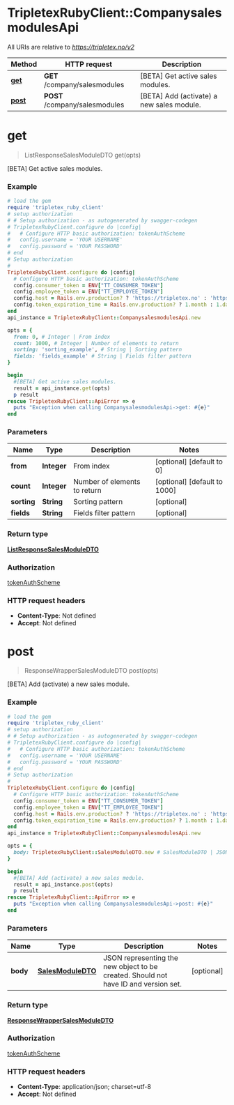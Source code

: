 # TripletexRubyClient::CompanysalesmodulesApi

All URIs are relative to *https://tripletex.no/v2*

Method | HTTP request | Description
------------- | ------------- | -------------
[**get**](CompanysalesmodulesApi.md#get) | **GET** /company/salesmodules | [BETA] Get active sales modules.
[**post**](CompanysalesmodulesApi.md#post) | **POST** /company/salesmodules | [BETA] Add (activate) a new sales module.


# **get**
> ListResponseSalesModuleDTO get(opts)

[BETA] Get active sales modules.



### Example
```ruby
# load the gem
require 'tripletex_ruby_client'
# setup authorization
# # Setup authorization - as autogenerated by swagger-codegen
# TripletexRubyClient.configure do |config|
#   # Configure HTTP basic authorization: tokenAuthScheme
#   config.username = 'YOUR USERNAME'
#   config.password = 'YOUR PASSWORD'
# end
# Setup authorization
# 
TripletexRubyClient.configure do |config|
  # Configure HTTP basic authorization: tokenAuthScheme
  config.consumer_token = ENV["TT_CONSUMER_TOKEN"]
  config.employee_token = ENV["TT_EMPLOYEE_TOKEN"]
  config.host = Rails.env.production? ? 'https://tripletex.no' : 'https://api.tripletex.io'
  config.token_expiration_time = Rails.env.production? ? 1.month : 1.day
end
api_instance = TripletexRubyClient::CompanysalesmodulesApi.new

opts = { 
  from: 0, # Integer | From index
  count: 1000, # Integer | Number of elements to return
  sorting: 'sorting_example', # String | Sorting pattern
  fields: 'fields_example' # String | Fields filter pattern
}

begin
  #[BETA] Get active sales modules.
  result = api_instance.get(opts)
  p result
rescue TripletexRubyClient::ApiError => e
  puts "Exception when calling CompanysalesmodulesApi->get: #{e}"
end
```

### Parameters

Name | Type | Description  | Notes
------------- | ------------- | ------------- | -------------
 **from** | **Integer**| From index | [optional] [default to 0]
 **count** | **Integer**| Number of elements to return | [optional] [default to 1000]
 **sorting** | **String**| Sorting pattern | [optional] 
 **fields** | **String**| Fields filter pattern | [optional] 

### Return type

[**ListResponseSalesModuleDTO**](ListResponseSalesModuleDTO.md)

### Authorization

[tokenAuthScheme](../README.md#tokenAuthScheme)

### HTTP request headers

 - **Content-Type**: Not defined
 - **Accept**: Not defined



# **post**
> ResponseWrapperSalesModuleDTO post(opts)

[BETA] Add (activate) a new sales module.



### Example
```ruby
# load the gem
require 'tripletex_ruby_client'
# setup authorization
# # Setup authorization - as autogenerated by swagger-codegen
# TripletexRubyClient.configure do |config|
#   # Configure HTTP basic authorization: tokenAuthScheme
#   config.username = 'YOUR USERNAME'
#   config.password = 'YOUR PASSWORD'
# end
# Setup authorization
# 
TripletexRubyClient.configure do |config|
  # Configure HTTP basic authorization: tokenAuthScheme
  config.consumer_token = ENV["TT_CONSUMER_TOKEN"]
  config.employee_token = ENV["TT_EMPLOYEE_TOKEN"]
  config.host = Rails.env.production? ? 'https://tripletex.no' : 'https://api.tripletex.io'
  config.token_expiration_time = Rails.env.production? ? 1.month : 1.day
end
api_instance = TripletexRubyClient::CompanysalesmodulesApi.new

opts = { 
  body: TripletexRubyClient::SalesModuleDTO.new # SalesModuleDTO | JSON representing the new object to be created. Should not have ID and version set.
}

begin
  #[BETA] Add (activate) a new sales module.
  result = api_instance.post(opts)
  p result
rescue TripletexRubyClient::ApiError => e
  puts "Exception when calling CompanysalesmodulesApi->post: #{e}"
end
```

### Parameters

Name | Type | Description  | Notes
------------- | ------------- | ------------- | -------------
 **body** | [**SalesModuleDTO**](SalesModuleDTO.md)| JSON representing the new object to be created. Should not have ID and version set. | [optional] 

### Return type

[**ResponseWrapperSalesModuleDTO**](ResponseWrapperSalesModuleDTO.md)

### Authorization

[tokenAuthScheme](../README.md#tokenAuthScheme)

### HTTP request headers

 - **Content-Type**: application/json; charset=utf-8
 - **Accept**: Not defined



